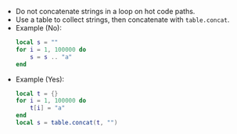 - Do not concatenate strings in a loop on hot code paths.
- Use a table to collect strings, then concatenate with `table.concat`.
- Example (No):
  ```lua
  local s = ""
  for i = 1, 100000 do
      s = s .. "a"
  end
  ```
- Example (Yes):
  ```lua
  local t = {}
  for i = 1, 100000 do
      t[i] = "a"
  end
  local s = table.concat(t, "")
  ```
